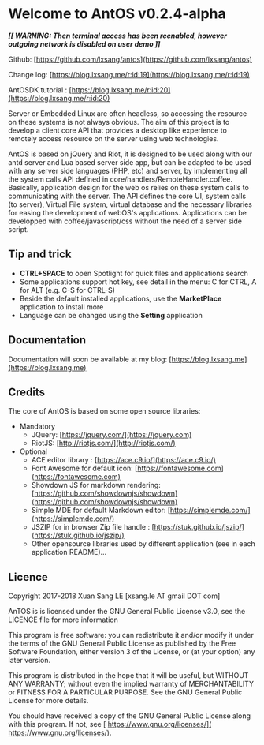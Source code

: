 # Welcome to AntOS v0.2.4-alpha
***[[ WARNING: Then terminal access has been reenabled, however outgoing network is disabled on user demo ]]***

Github: [https://github.com/lxsang/antos](https://github.com/lxsang/antos)

Change log: [https://blog.lxsang.me/r:id:19](https://blog.lxsang.me/r:id:19)

AntOSDK tutorial : [https://blog.lxsang.me/r:id:20](https://blog.lxsang.me/r:id:20)

Server or Embedded Linux are often headless, so accessing the resource on these systems is not always obvious. The aim of this project is to develop a client core API that provides a desktop like experience to remotely access resource on the server using web technologies. 

AntOS is based on jQuery and Riot, it is designed to be used along with our antd server and Lua based server side app, but can be adapted to be used with any server side languages (PHP, etc) and server, by implementing all the system calls API defined in core/handlers/RemoteHandler.coffee. Basically, application design for the web os relies on these system calls to communicating with the server. The API defines the core UI, system calls (to server), Virtual File system, virtual database and the necessary libraries for easing the development of webOS's applications. Applications can be developped with coffee/javascript/css without the need of a server side script.

## Tip and trick
* **CTRL+SPACE** to open Spotlight for quick files and applications search
* Some applications support hot key, see detail in the menu: C for CTRL, A for ALT (e.g. C-S for CTRL-S)
* Beside the default installed applications, use the **MarketPlace** application to install more
* Language can be changed using the **Setting** application

## Documentation

Documentation will soon be available at my blog: [https://blog.lxsang.me](https://blog.lxsang.me)

## Credits

The core of AntOS is based on some open source libraries:
* Mandatory
    *  JQuery: [https://jquery.com/](https://jquery.com)
    * RiotJS: [http://riotjs.com/](http://riotjs.com/)
* Optional
    *  ACE editor library : [https://ace.c9.io/](https://ace.c9.io/)
    *  Font Awesome for default icon: [https://fontawesome.com](https://fontawesome.com)
    *  Showdown JS for markdown rendering: [https://github.com/showdownjs/showdown](https://github.com/showdownjs/showdown)
    *  Simple MDE for default Markdown editor: [https://simplemde.com/](https://simplemde.com/)
    *  JSZIP for in browser Zip file handle : [https://stuk.github.io/jszip/](https://stuk.github.io/jszip/)
    *  Other opensource libraries used by different application (see in each application README)...

## Licence

Copyright 2017-2018 Xuan Sang LE [xsang.le AT gmail DOT com]

AnTOS is is licensed under the GNU General Public License v3.0, see the LICENCE file for more information

This program is free software: you can redistribute it and/or modify it under the terms of the GNU General Public License as published by the Free Software Foundation, either version 3 of the License, or (at your option) any later version.

This program is distributed in the hope that it will be useful, but WITHOUT ANY WARRANTY; without even the implied warranty of MERCHANTABILITY or FITNESS FOR A PARTICULAR PURPOSE. See the GNU General Public License for more details.

You should have received a copy of the GNU General Public License along with this program. If not, see [ https://www.gnu.org/licenses/]( https://www.gnu.org/licenses/).
